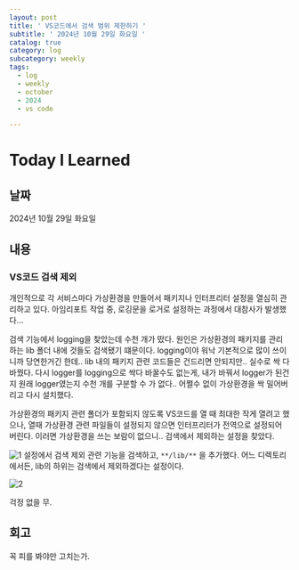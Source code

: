 ```yaml
---
layout: post
title: ' VS코드에서 검색 범위 제한하기 '
subtitle: ' 2024년 10월 29일 화요일 '
catalog: true
category: log
subcategory: weekly
tags:
  - log
  - weekly
  - october
  - 2024
  - vs code

---
```


# Today I Learned

## 날짜

2024년 10월 29일 화요일

## 내용

### VS코드 검색 제외

 개인적으로 각 서비스마다 가상환경을 만들어서 패키지나 인터프리터 설정을 열심히 관리하고 있다. 아임리포트 작업 중, 로깅문을 로거로 설정하는 과정에서 대참사가 발생했다… 

 검색 기능에서 logging을 찾았는데 수천 개가 떴다. 원인은 가상환경의 패키지를 관리하는 lib 폴더 내에 것들도 검색됐기 떄문이다. logging이야 워낙 기본적으로 많이 쓰이니까 당연한거긴 한데.. lib 내의 패키지 관련 코드들은 건드리면 안되지만.. 실수로 싹 다 바꿨다. 다시 logger를 logging으로 싹다 바꿀수도 없는게, 내가 바꿔서 logger가 된건지 원래 logger였는지 수천 개를 구분할 수 가 없다.. 어쩔수 없이 가상환경을 싹 밀어버리고 다시 설치했다. 

 가상환경의 패키지 관련 폴더가 포함되지 않도록 VS코드를 열 때 최대한 작게 열려고 했으나, 열때 가상환경 관련 파일들이 설정되지 않으면 인터프리터가 전역으로 설정되어 버린다. 이러면 가상환경을 쓰는 보람이 없으니.. 검색에서 제외하는 설정을 찾았다.

![1](https://cdn.jsdelivr.net/gh/junsoopooh/importunate-dev.github.io/img/log/2024/log241029/1.webp)
설정에서 검색 제외 관련 기능을 검색하고, `**/lib/**` 을 추가했다. 어느 디렉토리에서든, lib의 하위는 검색에서 제외하겠다는 설정이다.

![2](https://cdn.jsdelivr.net/gh/junsoopooh/importunate-dev.github.io/img/log/2024/log241029/2.webp)

걱정 없을 무.

## 회고

꼭 피를 봐야만 고치는가.